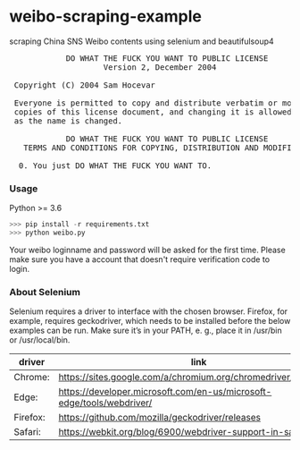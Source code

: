# weibo-scraping-example
scraping China SNS Weibo contents using selenium and beautifulsoup4

<pre>
            DO WHAT THE FUCK YOU WANT TO PUBLIC LICENSE
                    Version 2, December 2004

 Copyright (C) 2004 Sam Hocevar <sam@hocevar.net>

 Everyone is permitted to copy and distribute verbatim or modified
 copies of this license document, and changing it is allowed as long
 as the name is changed.

            DO WHAT THE FUCK YOU WANT TO PUBLIC LICENSE
   TERMS AND CONDITIONS FOR COPYING, DISTRIBUTION AND MODIFICATION

  0. You just DO WHAT THE FUCK YOU WANT TO.
</pre>

### Usage
Python >= 3.6

```python
>>> pip install -r requirements.txt
>>> python weibo.py
```
Your weibo loginname and password will be asked for the first time. Please make sure you have a account that doesn't require verification code to login.

### About Selenium
Selenium requires a driver to interface with the chosen browser. Firefox, for example, requires geckodriver, which needs to be installed before the below examples can be run. Make sure it’s in your PATH, e. g., place it in /usr/bin or /usr/local/bin.

driver | link
------------ | -------------
Chrome:	| https://sites.google.com/a/chromium.org/chromedriver/downloads
Edge:	| https://developer.microsoft.com/en-us/microsoft-edge/tools/webdriver/
Firefox:	| https://github.com/mozilla/geckodriver/releases
Safari:	| https://webkit.org/blog/6900/webdriver-support-in-safari-10/
